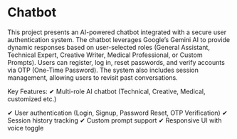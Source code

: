# Chatbot
This project presents an AI-powered chatbot integrated with a secure user authentication system. The chatbot leverages Google’s Gemini AI to provide dynamic responses based on user-selected roles (General Assistant, Technical Expert, Creative Writer, Medical Professional, or Custom Prompts). Users can register, log in, reset passwords, and verify accounts via OTP (One-Time Password). The system also includes session management, allowing users to revisit past conversations.

Key Features:
✔ Multi-role AI chatbot (Technical, Creative, Medical, customized etc.)


✔ User authentication (Login, Signup, Password Reset,    OTP Verification)
✔ Session history tracking
✔ Custom prompt support
✔ Responsive UI with voice toggle
